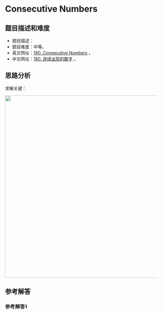 # Consecutive Numbers

## 题目描述和难度
+ 题目描述：
+ 题目难度：中等。
+ 英文网址：[180. Consecutive Numbers](https://leetcode.com/problems/consecutive-numbers/description/)  。
+ 中文网址：[180. 连续出现的数字](https://leetcode-cn.com/problems/consecutive-numbers/description/)  。
## 思路分析
求解关键：

<img src="https://liweiwei1419.github.io/images/leetcode-solution/" width="600">

## 参考解答
### 参考解答1

```java

```